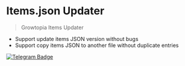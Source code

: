 # Items.json Updater

> Growtopia Items Updater 

- Support update items JSON version without bugs
- Support copy items JSON to another file without duplicate entries


[![Telegram Badge](https://img.shields.io/badge/Telegram-blue?style=for-the-badge&logo=telegram&logoColor=white)](https://t.me/htfgtps)
